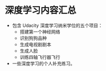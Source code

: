 # 深度学习内容汇总


+ 包含 Udacity 深度学习纳米学位的五个项目：
  - 搭建第一个神经网络
  - 识别狗狗品种
  - 生成电视剧剧本
  - 生成人脸
  - 训练四轴飞行器飞行
+ 一些深度学习的个人补充练习。

